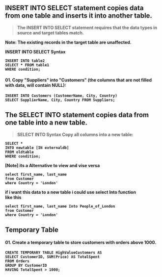 ## <b>INSERT INTO SELECT<b> statement copies data from one table and inserts it into another table.  

> The INSERT INTO SELECT statement requires that the data types in source and target tables match.  

Note: The existing records in the target table are unaffected.  

INSERT INTO SELECT Syntax

```
INSERT INTO table2
SELECT * FROM table1
WHERE condition;
```
#### 01. Copy "Suppliers" into "Customers" (the columns that are not filled with data, will contain NULL):
```
INSERT INTO Customers (CustomerName, City, Country)
SELECT SupplierName, City, Country FROM Suppliers;
```

## <b>The SELECT INTO statement<b> copies data from one table into a new table.

>SELECT INTO Syntax
>Copy all columns into a new table:
```
SELECT *
INTO newtable [IN externaldb]
FROM oldtable
WHERE condition;
```
[Note] its a Alternative to view and  vise versa   

```
select first_name, last_name
from Customer
where Country = 'London'
```
if i want this data to a new table i could use select Into function  
like this  
```
select first_name, last_name Into People_of_London
from Customer
where Country = 'London'
```
## Temporary Table

#### 01. Create a temporary table to store customers with orders above 1000.

```
CREATE TEMPORARY TABLE HighValueCustomers AS
SELECT CustomerID, SUM(Price) AS TotalSpent
FROM Orders
GROUP BY CustomerID
HAVING TotalSpent > 1000;
```
